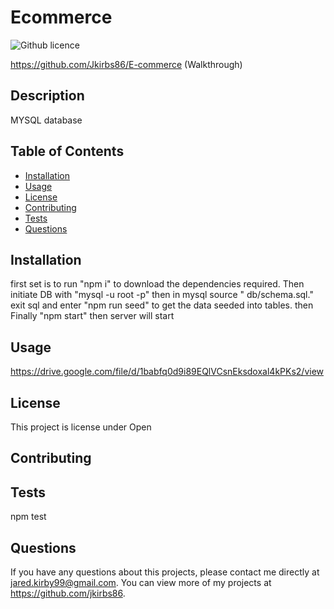 # Ecommerce
  ![Github licence](http://img.shields.io/badge/license-Open-blue.svg)
  
  https://github.com/Jkirbs86/E-commerce (Walkthrough)
  
  ## Description 
  MYSQL database
  ## Table of Contents
  * [Installation](#installation)
  * [Usage](#usage)
  * [License](#license)
  * [Contributing](#contributing)
  * [Tests](#tests)
  * [Questions](#questions)
  
  ## Installation 
  first set is to run "npm i" to download the dependencies required. Then initiate DB with "mysql -u root -p" then in mysql source " db/schema.sql." exit sql and enter "npm run seed" to get the data seeded into tables. then Finally "npm start" then server will start
  ## Usage 
  https://drive.google.com/file/d/1babfq0d9i89EQlVCsnEksdoxal4kPKs2/view
  ## License 
  This project is license under Open
  ## Contributing 
  
  ## Tests
  npm test
  ## Questions
  If you have any questions about this projects, please contact me directly at jared.kirby99@gmail.com. You can view more of my projects at https://github.com/jkirbs86.
